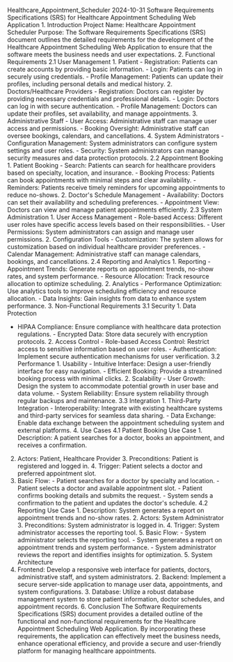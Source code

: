 Healthcare_Appointment_Scheduler  2024-10-31  Software Requirements Specifications (SRS) for Healthcare Appointment Scheduling Web Application  1. Introduction  Project Name:  Healthcare Appointment Scheduler  Purpose:  The Software Requirements Specifications (SRS) document outlines the detailed requirements for the development of the Healthcare Appointment Scheduling Web Application to ensure that the software meets the business needs and user expectations.  2. Functional Requirements  2.1 User Management  1. Patient  - Registration: Patients can create accounts by providing basic information.  - Login: Patients can log in securely using credentials.  - Profile Management: Patients can update their profiles, including personal details and medical history.  2. Doctors/Healthcare Providers  - Registration: Doctors can register by providing necessary credentials and professional details.  - Login: Doctors can log in with secure authentication.  - Profile Management: Doctors can update their profiles, set availability, and manage appointments.  3. Administrative Staff  - User Access: Administrative staff can manage user access and permissions.  - Booking Oversight: Administrative staff can oversee bookings, calendars, and cancellations.  4. System Administrators  - Configuration Management: System administrators can configure system settings and user roles.  - Security: System administrators can manage security measures and data protection protocols.
2.2 Appointment Booking  1. Patient Booking  - Search: Patients can search for healthcare providers based on specialty, location, and insurance.  - Booking Process: Patients can book appointments with minimal steps and clear availability.  - Reminders: Patients receive timely reminders for upcoming appointments to reduce no-shows.  2. Doctor's Schedule Management  - Availability: Doctors can set their availability and scheduling preferences.  - Appointment View: Doctors can view and manage patient appointments efficiently.  2.3 System Administration  1. User Access Management  - Role-based Access: Different user roles have specific access levels based on their responsibilities.  - User Permissions: System administrators can assign and manage user permissions.  2. Configuration Tools  - Customization: The system allows for customization based on individual healthcare provider preferences.  - Calendar Management: Administrative staff can manage calendars, bookings, and cancellations.  2.4 Reporting and Analytics  1. Reporting  - Appointment Trends: Generate reports on appointment trends, no-show rates, and system performance.  - Resource Allocation: Track resource allocation to optimize scheduling.  2. Analytics  - Performance Optimization: Use analytics tools to improve scheduling efficiency and resource allocation.  - Data Insights: Gain insights from data to enhance system performance.  3. Non-Functional Requirements  3.1 Security  1. Data Protection
- HIPAA Compliance: Ensure compliance with healthcare data protection regulations.  - Encrypted Data: Store data securely with encryption protocols.  2. Access Control  - Role-based Access Control: Restrict access to sensitive information based on user roles.  - Authentication: Implement secure authentication mechanisms for user verification.  3.2 Performance  1. Usability  - Intuitive Interface: Design a user-friendly interface for easy navigation.  - Efficient Booking: Provide a streamlined booking process with minimal clicks.  2. Scalability  - User Growth: Design the system to accommodate potential growth in user base and data volume.  - System Reliability: Ensure system reliability through regular backups and maintenance.  3.3 Integration  1. Third-Party Integration  - Interoperability: Integrate with existing healthcare systems and third-party services for seamless data sharing.  - Data Exchange: Enable data exchange between the appointment scheduling system and external platforms.  4. Use Cases  4.1 Patient Booking Use Case  1. Description: A patient searches for a doctor, books an appointment, and receives a confirmation.
2. Actors: Patient, Healthcare Provider  3. Preconditions: Patient is registered and logged in.  4. Trigger: Patient selects a doctor and preferred appointment slot.
5. Basic Flow:  - Patient searches for a doctor by specialty and location.  - Patient selects a doctor and available appointment slot.  - Patient confirms booking details and submits the request.  - System sends a confirmation to the patient and updates the doctor's schedule.  4.2 Reporting Use Case  1. Description: System generates a report on appointment trends and no-show rates.  2. Actors: System Administrator  3. Preconditions: System administrator is logged in.  4. Trigger: System administrator accesses the reporting tool.  5. Basic Flow:  - System administrator selects the reporting tool.  - System generates a report on appointment trends and system performance.  - System administrator reviews the report and identifies insights for optimization.  5. System Architecture
1. Frontend: Develop a responsive web interface for patients, doctors, administrative staff, and system administrators.  2. Backend: Implement a secure server-side application to manage user data, appointments, and system configurations.  3. Database: Utilize a robust database management system to store patient information, doctor schedules, and appointment records.  6. Conclusion  The Software Requirements Specifications (SRS) document provides a detailed outline of the functional and non-functional requirements for the Healthcare Appointment Scheduling Web Application. By incorporating these requirements, the application can effectively meet the business needs, enhance operational efficiency, and provide a secure and user-friendly platform for managing healthcare appointments.
